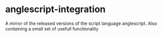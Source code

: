 # anglescript-integration
A mirror of the released versions of the script language anglescript. Also containing a small set of usefull functionality
